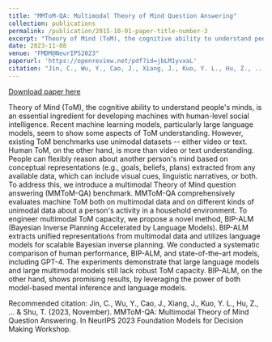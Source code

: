 ```yaml
---
title: "MMToM-QA: Multimodal Theory of Mind Question Answering"
collection: publications
permalink: /publication/2015-10-01-paper-title-number-3
excerpt: "Theory of Mind (ToM), the cognitive ability to understand people's minds, is an essential ingredient for developing machines with human-level social intelligence. Recent machine learning models, particularly large language models, seem to show some aspects of ToM understanding. However, existing ToM benchmarks use unimodal datasets -- either video or text. Human ToM, on the other hand, is more than video or text understanding. People can flexibly reason about another person's mind based on conceptual representations (e.g., goals, beliefs, plans) extracted from any available data, which can include visual cues, linguistic narratives, or both. To address this, we introduce a multimodal Theory of Mind question answering (MMToM-QA) benchmark. MMToM-QA comprehensively evaluates machine ToM both on multimodal data and on different kinds of unimodal data about a person's activity in a household environment. To engineer multimodal ToM capacity, we propose a novel method, BIP-ALM (Bayesian Inverse Planning Accelerated by Language Models). BIP-ALM extracts unified representations from multimodal data and utilizes language models for scalable Bayesian inverse planning. We conducted a systematic comparison of human performance, BIP-ALM, and state-of-the-art models, including GPT-4. The experiments demonstrate that large language models and large multimodal models still lack robust ToM capacity. BIP-ALM, on the other hand, shows promising results, by leveraging the power of both model-based mental inference and language models."
date: 2023-11-08
venue: "FMDM@NeurIPS2023"
paperurl: 'https://openreview.net/pdf?id=jbLM1yvxaL'
citation: "Jin, C., Wu, Y., Cao, J., Xiang, J., Kuo, Y. L., Hu, Z., ... & Shu, T. (2023, November). MMToM-QA: Multimodal Theory of Mind Question Answering. In NeurIPS 2023 Foundation Models for Decision Making Workshop."
---
```


[Download paper here](https://openreview.net/pdf?id=jbLM1yvxaL)

Theory of Mind (ToM), the cognitive ability to understand people's minds, is an essential ingredient for developing machines with human-level social intelligence. Recent machine learning models, particularly large language models, seem to show some aspects of ToM understanding. However, existing ToM benchmarks use unimodal datasets -- either video or text. Human ToM, on the other hand, is more than video or text understanding. People can flexibly reason about another person's mind based on conceptual representations (e.g., goals, beliefs, plans) extracted from any available data, which can include visual cues, linguistic narratives, or both. To address this, we introduce a multimodal Theory of Mind question answering (MMToM-QA) benchmark. MMToM-QA comprehensively evaluates machine ToM both on multimodal data and on different kinds of unimodal data about a person's activity in a household environment. To engineer multimodal ToM capacity, we propose a novel method, BIP-ALM (Bayesian Inverse Planning Accelerated by Language Models). BIP-ALM extracts unified representations from multimodal data and utilizes language models for scalable Bayesian inverse planning. We conducted a systematic comparison of human performance, BIP-ALM, and state-of-the-art models, including GPT-4. The experiments demonstrate that large language models and large multimodal models still lack robust ToM capacity. BIP-ALM, on the other hand, shows promising results, by leveraging the power of both model-based mental inference and language models.

Recommended citation: Jin, C., Wu, Y., Cao, J., Xiang, J., Kuo, Y. L., Hu, Z., ... & Shu, T. (2023, November). MMToM-QA: Multimodal Theory of Mind Question Answering. In NeurIPS 2023 Foundation Models for Decision Making Workshop.
